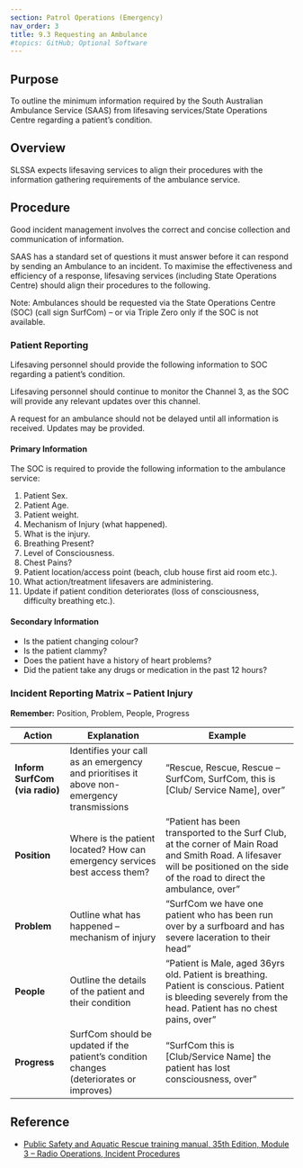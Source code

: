 ```yaml
---
section: Patrol Operations (Emergency)
nav_order: 3
title: 9.3 Requesting an Ambulance
#topics: GitHub; Optional Software
---
```


## Purpose

To outline the minimum information required by the South Australian Ambulance Service (SAAS) from lifesaving services/State Operations Centre regarding a patient’s condition.

## Overview

SLSSA expects lifesaving services to align their procedures with the information gathering requirements of the ambulance service.

## Procedure

Good incident management involves the correct and concise collection and communication of information.

SAAS has a standard set of questions it must answer before it can respond by sending an Ambulance to an incident. To maximise the effectiveness and efficiency of a response, lifesaving services (including State Operations Centre) should align their procedures to the following.

Note: Ambulances should be requested via the State Operations Centre (SOC) (call sign SurfCom) – or via Triple Zero only if the SOC is not available.

### Patient Reporting

Lifesaving personnel should provide the following information to SOC regarding a patient’s condition.

Lifesaving personnel should continue to monitor the Channel 3, as the SOC will provide any relevant updates over this channel.

A request for an ambulance should not be delayed until all information is received. Updates may be provided.

#### Primary Information

The SOC is required to provide the following information to the ambulance service:

1. Patient Sex.
2. Patient Age.
3. Patient weight.
4. Mechanism of Injury (what happened).
5. What is the injury.
6. Breathing Present?
7. Level of Consciousness.
8. Chest Pains?
9. Patient location/access point (beach, club house first aid room etc.).
10. What action/treatment lifesavers are administering.
11. Update if patient condition deteriorates (loss of consciousness, difficulty breathing etc.).

#### Secondary Information

- Is the patient changing colour?
- Is the patient clammy?
- Does the patient have a history of heart problems?
- Did the patient take any drugs or medication in the past 12 hours?

### Incident Reporting Matrix – Patient Injury

**Remember:** Position, Problem, People, Progress

| **Action** | Explanation | Example |
| --- | --- | --- |
| **Inform SurfCom (via radio)** | Identifies your call as an emergency and prioritises it above non-emergency transmissions | “Rescue, Rescue, Rescue – SurfCom, SurfCom, this is \[Club/ Service Name\], over” |
| **Position** | Where is the patient located? How can emergency services best access them? | “Patient has been transported to the Surf Club, at the corner of Main Road and Smith Road. A lifesaver will be positioned on the side of the road to direct the ambulance, over” |
| **Problem** | Outline what has happened – mechanism of injury | “SurfCom we have one patient who has been run over by a surfboard and has severe laceration to their head” |
| **People** | Outline the details of the patient and their condition | “Patient is Male, aged 36yrs old. Patient is breathing. Patient is conscious. Patient is bleeding severely from the head. Patient has no chest pains, over” |
| **Progress** | SurfCom should be updated if the patient’s condition changes (deteriorates or improves) | “SurfCom this is \[Club/Service Name\] the patient has lost consciousness, over” |

## Reference

- [Public Safety and Aquatic Rescue training manual, 35th Edition, Module 3 – Radio Operations, Incident Procedures](https://members.sls.com.au/members/document_library/1/media/8571)